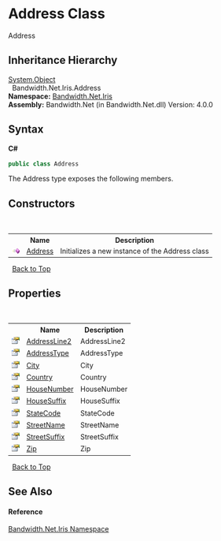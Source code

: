 ﻿# Address Class
 

Address


## Inheritance Hierarchy
<a href="http://msdn2.microsoft.com/en-us/library/e5kfa45b" target="_blank">System.Object</a><br />&nbsp;&nbsp;Bandwidth.Net.Iris.Address<br />
**Namespace:**&nbsp;<a href ="N_Bandwidth_Net_Iris.md">Bandwidth.Net.Iris</a><br />**Assembly:**&nbsp;Bandwidth.Net (in Bandwidth.Net.dll) Version: 4.0.0

## Syntax

**C#**<br />
``` C#
public class Address
```

The Address type exposes the following members.


## Constructors
&nbsp;<table><tr><th></th><th>Name</th><th>Description</th></tr><tr><td>![Public method](media/pubmethod.gif "Public method")</td><td><a href ="M_Bandwidth_Net_Iris_Address__ctor.md">Address</a></td><td>
Initializes a new instance of the Address class</td></tr></table>&nbsp;
<a href="#address-class">Back to Top</a>

## Properties
&nbsp;<table><tr><th></th><th>Name</th><th>Description</th></tr><tr><td>![Public property](media/pubproperty.gif "Public property")</td><td><a href ="P_Bandwidth_Net_Iris_Address_AddressLine2.md">AddressLine2</a></td><td>
AddressLine2</td></tr><tr><td>![Public property](media/pubproperty.gif "Public property")</td><td><a href ="P_Bandwidth_Net_Iris_Address_AddressType.md">AddressType</a></td><td>
AddressType</td></tr><tr><td>![Public property](media/pubproperty.gif "Public property")</td><td><a href ="P_Bandwidth_Net_Iris_Address_City.md">City</a></td><td>
City</td></tr><tr><td>![Public property](media/pubproperty.gif "Public property")</td><td><a href ="P_Bandwidth_Net_Iris_Address_Country.md">Country</a></td><td>
Country</td></tr><tr><td>![Public property](media/pubproperty.gif "Public property")</td><td><a href ="P_Bandwidth_Net_Iris_Address_HouseNumber.md">HouseNumber</a></td><td>
HouseNumber</td></tr><tr><td>![Public property](media/pubproperty.gif "Public property")</td><td><a href ="P_Bandwidth_Net_Iris_Address_HouseSuffix.md">HouseSuffix</a></td><td>
HouseSuffix</td></tr><tr><td>![Public property](media/pubproperty.gif "Public property")</td><td><a href ="P_Bandwidth_Net_Iris_Address_StateCode.md">StateCode</a></td><td>
StateCode</td></tr><tr><td>![Public property](media/pubproperty.gif "Public property")</td><td><a href ="P_Bandwidth_Net_Iris_Address_StreetName.md">StreetName</a></td><td>
StreetName</td></tr><tr><td>![Public property](media/pubproperty.gif "Public property")</td><td><a href ="P_Bandwidth_Net_Iris_Address_StreetSuffix.md">StreetSuffix</a></td><td>
StreetSuffix</td></tr><tr><td>![Public property](media/pubproperty.gif "Public property")</td><td><a href ="P_Bandwidth_Net_Iris_Address_Zip.md">Zip</a></td><td>
Zip</td></tr></table>&nbsp;
<a href="#address-class">Back to Top</a>

## See Also


#### Reference
<a href ="N_Bandwidth_Net_Iris.md">Bandwidth.Net.Iris Namespace</a><br />